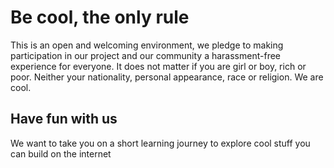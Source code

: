 # Be cool, the only rule
This is an open and welcoming environment, we pledge to making participation in our project and our community a harassment-free experience for everyone. It does not matter if you are girl or boy, rich or poor. Neither your nationality, personal appearance, race or religion. We are cool.

## Have fun with us
We want to take you on a short learning journey to explore cool stuff you can build on the internet

